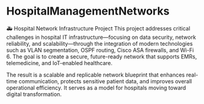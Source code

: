 # HospitalManagementNetworks
🚑 Hospital Network Infrastructure Project
This project addresses critical challenges in hospital IT infrastructure—focusing on data security, network reliability, and scalability—through the integration of modern technologies such as VLAN segmentation, OSPF routing, Cisco ASA firewalls, and Wi-Fi 6. The goal is to create a secure, future-ready network that supports EMRs, telemedicine, and IoT-enabled healthcare.

The result is a scalable and replicable network blueprint that enhances real-time communication, protects sensitive patient data, and improves overall operational efficiency. It serves as a model for hospitals moving toward digital transformation.

